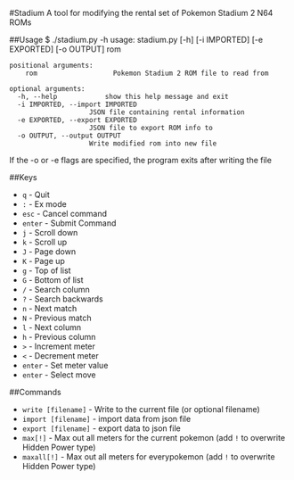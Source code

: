 #Stadium
A tool for modifying the rental set of Pokemon Stadium 2 N64 ROMs

##Usage
    $ ./stadium.py -h
    usage: stadium.py [-h] [-i IMPORTED] [-e EXPORTED] [-o OUTPUT] rom

    positional arguments:
        rom                   Pokemon Stadium 2 ROM file to read from

    optional arguments:
      -h, --help            show this help message and exit
      -i IMPORTED, --import IMPORTED
                        JSON file containing rental information
      -e EXPORTED, --export EXPORTED
                        JSON file to export ROM info to
      -o OUTPUT, --output OUTPUT
                        Write modified rom into new file
If the -o or -e flags are specified, the program exits after writing the file

##Keys
 - `q` - Quit
 - `:` - Ex mode
 - `esc` - Cancel command
 - `enter` - Submit Command
 - `j` - Scroll down
 - `k` - Scroll up
 - `J` - Page down
 - `K` - Page up
 - `g` - Top of list
 - `G` - Bottom of list
 - `/` - Search column
 - `?` - Search backwards
 - `n` - Next match
 - `N` - Previous match
 - `l` - Next column
 - `h` - Previous column
 - `>` - Increment meter
 - `<` - Decrement meter
 - `enter` - Set meter value
 - `enter` - Select move

##Commands
 - `write [filename]` - Write to the current file (or optional filename)
 - `import [filename]` - import data from json file
 - `export [filename]` - export data to json file
 - `max[!]` - Max out all meters for the current pokemon (add `!` to overwrite Hidden Power type)
 - `maxall[!]` - Max out all meters for everypokemon (add `!` to overwrite Hidden Power type)
